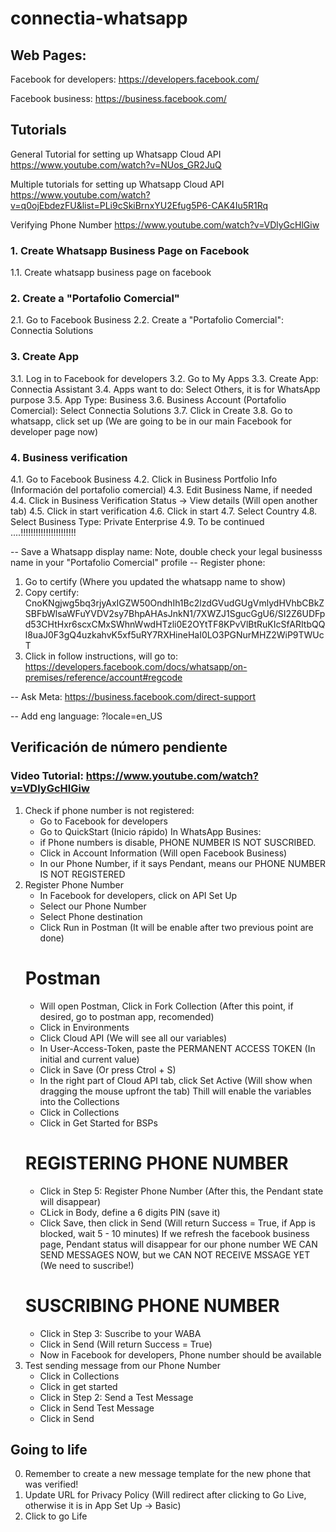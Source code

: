 # connectia-whatsapp

## Web Pages:
Facebook for developers:
https://developers.facebook.com/

Facebook business:
https://business.facebook.com/

## Tutorials
General Tutorial for setting up Whatsapp Cloud API
https://www.youtube.com/watch?v=NUos_GR2JuQ

Multiple tutorials for setting up Whatsapp Cloud API
https://www.youtube.com/watch?v=q0ojEbdezFU&list=PLi9cSkiBrnxYU2Efug5P6-CAK4Iu5R1Rq

Verifying Phone Number
https://www.youtube.com/watch?v=VDlyGcHlGiw

### 1. Create Whatsapp Business Page on Facebook
1.1. Create whatsapp business page on facebook

### 2. Create a "Portafolio Comercial"
2.1. Go to Facebook Business
2.2. Create a "Portafolio Comercial": Connectia Solutions

### 3. Create App
3.1. Log in to Facebook for developers
3.2. Go to My Apps
3.3. Create App: Connectia Assistant
3.4. Apps want to do: Select Others, it is for WhatsApp purpose
3.5. App Type: Business
3.6. Business Account (Portafolio Comercial): Select Connectia Solutions
3.7. Click in Create
3.8. Go to whatsapp, click set up
    (We are going to be in our main Facebook for developer page now)

### 4. Business verification
4.1. Go to Facebook Business
4.2. Click in Business Portfolio Info (Información del portafolio comercial)
4.3. Edit Business Name, if needed
4.4. Click in Business Verification Status -> View details (Will open another tab)
4.5. Click in start verification
4.6. Click in start
4.7. Select Country
4.8. Select Business Type: Private Enterprise
4.9. To be continued ....!!!!!!!!!!!!!!!!!!!!!!

-- Save a Whatsapp display name: Note, double check your legal businesss name in your "Portafolio Comercial" profile
-- Register phone:
1. Go to certify (Where you updated the whatsapp name to show)
2. Copy certify: CnoKNgjwg5bq3rjyAxIGZW50OndhIh1Bc2lzdGVudGUgVmlydHVhbCBkZSBFbWlsaWFuYVDV2sy7BhpAHAsJnkN1/7XWZJ1SgucGgU6/SI2Z6UDFpd53CHtHxr6scxCMxSWhnWwdHTzli0E2OYtTF8KPvVlBtRuKIcSfARItbQQl8uaJ0F3gQ4uzkahvK5xf5uRY7RXHineHaI0LO3PGNurMHZ2WiP9TWUcT
3. Click in follow instructions, will go to:
https://developers.facebook.com/docs/whatsapp/on-premises/reference/account#regcode


-- Ask Meta:
https://business.facebook.com/direct-support

-- Add eng language: ?locale=en_US

## Verificación de número pendiente
### Video Tutorial: https://www.youtube.com/watch?v=VDlyGcHlGiw
1. Check if phone number is not registered:
    - Go to Facebook for developers
    - Go to QuickStart (Inicio rápido)
    In WhatsApp Busines:
    - if Phone numbers is disable, PHONE NUMBER IS NOT SUSCRIBED.
    - Click in Account Information (Will open Facebook Business)
    - In our Phone Number, if it says Pendant, means our PHONE NUMBER IS NOT REGISTERED
2. Register Phone Number
    - In Facebook for developers, click on API Set Up
    - Select our Phone Number
    - Select Phone destination
    - Click Run in Postman (It will be enable after two previous point are done)
    # Postman
    - Will open Postman, Click in Fork Collection (After this point, if desired, go to postman app, recomended)
    - Click in Environments
    - Click Cloud API (We will see all our variables)
    - In User-Access-Token, paste the PERMANENT ACCESS TOKEN (In initial and current value)
    - Click in Save (Or press Ctrol + S)
    - In the right part of Cloud API tab, click Set Active (Will show when dragging the mouse upfront the tab)
        Thill will enable the variables into the Collections
    - Click in Collections
    - Click in Get Started for BSPs
    # REGISTERING PHONE NUMBER
    - Click in Step 5: Register Phone Number (After this, the Pendant state will disappear)
    - CLick in Body, define a 6 digits PIN (save it)
    - Click Save, then click in Send (Will return Success = True, if App is blocked, wait 5 - 10 minutes)
        If we refresh the facebook business page, Pendant status will disappear for our phone number
        WE CAN SEND MESSAGES NOW, but we CAN NOT RECEIVE MSSAGE YET (We need to suscribe!)
    # SUSCRIBING PHONE NUMBER
    - Click in Step 3: Suscribe to your WABA
    - Click in Send (Will return Success = True)
    - Now in Facebook for developers, Phone number should be available
3. Test sending message from our Phone Number
    - Click in Collections
    - Click in get started 
    - Click in Step 2: Send a Test Message
    - Click in Send Test Message
    - Click in Send

## Going to life
0. Remember to create a new message template for the new phone that was verified!
1. Update URL for Privacy Policy (Will redirect after clicking to Go Live, otherwise it is in App Set Up -> Basic)
2. Click to go Life